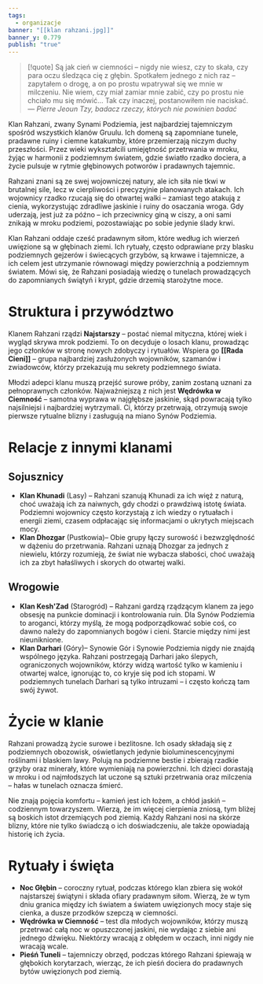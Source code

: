 ```yaml
---
tags:
  - organizacje
banner: "[[klan rahzani.jpg]]"
banner_y: 0.779
publish: "true"
---
```

>[!quote] Są jak cień w ciemności – nigdy nie wiesz, czy to skała, czy para oczu śledząca cię z głębin. Spotkałem jednego z nich raz – zapytałem o drogę, a on po prostu wpatrywał się we mnie w milczeniu. Nie wiem, czy miał zamiar mnie zabić, czy po prostu nie chciało mu się mówić... Tak czy inaczej, postanowiłem nie naciskać.
>— _Pierre Jeoun Tzy, badacz rzeczy, których nie powinien badać_

Klan Rahzani, zwany Synami Podziemia, jest najbardziej tajemniczym spośród wszystkich klanów Gruulu. Ich domeną są zapomniane tunele, pradawne ruiny i ciemne katakumby, które przemierzają niczym duchy przeszłości. Przez wieki wykształcili umiejętność przetrwania w mroku, żyjąc w harmonii z podziemnym światem, gdzie światło rzadko dociera, a życie pulsuje w rytmie głębinowych potworów i pradawnych tajemnic.

Rahzani znani są ze swej wojowniczej natury, ale ich siła nie tkwi w brutalnej sile, lecz w cierpliwości i precyzyjnie planowanych atakach. Ich wojownicy rzadko rzucają się do otwartej walki – zamiast tego atakują z cienia, wykorzystując zdradliwe jaskinie i ruiny do osaczania wroga. Gdy uderzają, jest już za późno – ich przeciwnicy giną w ciszy, a oni sami znikają w mroku podziemi, pozostawiając po sobie jedynie ślady krwi.

Klan Rahzani oddaje cześć pradawnym siłom, które według ich wierzeń uwięzione są w głębinach ziemi. Ich rytuały, często odprawiane przy blasku podziemnych gejzerów i świecących grzybów, są krwawe i tajemnicze, a ich celem jest utrzymanie równowagi między powierzchnią a podziemnym światem. Mówi się, że Rahzani posiadają wiedzę o tunelach prowadzących do zapomnianych świątyń i krypt, gdzie drzemią starożytne moce.
# **Struktura i przywództwo**
Klanem Rahzani rządzi **Najstarszy** – postać niemal mityczna, której wiek i wygląd skrywa mrok podziemi. To on decyduje o losach klanu, prowadząc jego członków w stronę nowych zdobyczy i rytuałów. Wspiera go **[[Rada Cieni]]** – grupa najbardziej zasłużonych wojowników, szamanów i zwiadowców, którzy przekazują mu sekrety podziemnego świata.

Młodzi adepci klanu muszą przejść surowe próby, zanim zostaną uznani za pełnoprawnych członków. Najważniejszą z nich jest **Wędrówka w Ciemność** – samotna wyprawa w najgłębsze jaskinie, skąd powracają tylko najsilniejsi i najbardziej wytrzymali. Ci, którzy przetrwają, otrzymują swoje pierwsze rytualne blizny i zasługują na miano Synów Podziemia.
# **Relacje z innymi klanami**
## **Sojusznicy**
- **Klan Khunadi** (Lasy) – Rahzani szanują Khunadi za ich więź z naturą, choć uważają ich za naiwnych, gdy chodzi o prawdziwą istotę świata. Podziemni wojownicy często korzystają z ich wiedzy o rytuałach i energii ziemi, czasem odpłacając się informacjami o ukrytych miejscach mocy.
- **Klan Dhozgar** (Pustkowia)– Obie grupy łączy surowość i bezwzględność w dążeniu do przetrwania. Rahzani uznają Dhozgar za jednych z niewielu, którzy rozumieją, że świat nie wybacza słabości, choć uważają ich za zbyt hałaśliwych i skorych do otwartej walki.
## **Wrogowie**
- **Klan Kesh'Zad** (Starogród) – Rahzani gardzą rządzącym klanem za jego obsesję na punkcie dominacji i kontrolowania ruin. Dla Synów Podziemia to aroganci, którzy myślą, że mogą podporządkować sobie coś, co dawno należy do zapomnianych bogów i cieni. Starcie między nimi jest nieuniknione.
- **Klan Darhari** (Góry)– Synowie Gór i Synowie Podziemia nigdy nie znajdą wspólnego języka. Rahzani postrzegają Darhari jako ślepych, ograniczonych wojowników, którzy widzą wartość tylko w kamieniu i otwartej walce, ignorując to, co kryje się pod ich stopami. W podziemnych tunelach Darhari są tylko intruzami – i często kończą tam swój żywot.
# **Życie w klanie**
Rahzani prowadzą życie surowe i bezlitosne. Ich osady składają się z podziemnych obozowisk, oświetlanych jedynie bioluminescencyjnymi roślinami i blaskiem lawy. Polują na podziemne bestie i zbierają rzadkie grzyby oraz minerały, które wymieniają na powierzchni. Ich dzieci dorastają w mroku i od najmłodszych lat uczone są sztuki przetrwania oraz milczenia – hałas w tunelach oznacza śmierć.

Nie znają pojęcia komfortu – kamień jest ich łożem, a chłód jaskiń – codziennym towarzyszem. Wierzą, że im więcej cierpienia zniosą, tym bliżej są boskich istot drzemiących pod ziemią. Każdy Rahzani nosi na skórze blizny, które nie tylko świadczą o ich doświadczeniu, ale także opowiadają historię ich życia.
# **Rytuały i święta**
- **Noc Głębin** – coroczny rytuał, podczas którego klan zbiera się wokół najstarszej świątyni i składa ofiary pradawnym siłom. Wierzą, że w tym dniu granica między ich światem a światem uwięzionych mocy staje się cienka, a dusze przodków szepczą w ciemności.
- **Wędrówka w Ciemność** – test dla młodych wojowników, którzy muszą przetrwać całą noc w opuszczonej jaskini, nie wydając z siebie ani jednego dźwięku. Niektórzy wracają z obłędem w oczach, inni nigdy nie wracają wcale.
- **Pieśń Tuneli** – tajemniczy obrzęd, podczas którego Rahzani śpiewają w głębokich korytarzach, wierząc, że ich pieśń dociera do pradawnych bytów uwięzionych pod ziemią.